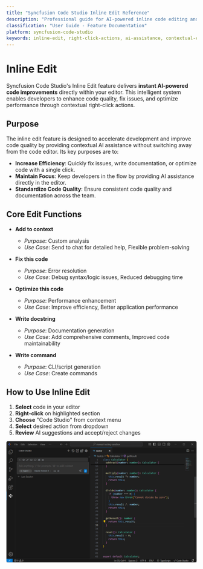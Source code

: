 ```yaml
---
title: "Syncfusion Code Studio Inline Edit Reference"
description: "Professional guide for AI-powered inline code editing and contextual modifications"
classification: "User Guide - Feature Documentation"
platform: syncfusion-code-studio
keywords: inline-edit, right-click-actions, ai-assistance, contextual-editing, code-optimization
---
```


#  Inline Edit
Syncfusion Code Studio's Inline Edit feature delivers **instant AI-powered code improvements** directly within your editor. This intelligent system enables developers to enhance code quality, fix issues, and optimize performance through contextual right-click actions.

## Purpose

The inline edit feature is designed to accelerate development and improve code quality by providing contextual AI assistance without switching away from the code editor. Its key purposes are to:

- **Increase Efficiency**: Quickly fix issues, write documentation, or optimize code with a single click.
- **Maintain Focus**: Keep developers in the flow by providing AI assistance directly in the editor.
- **Standardize Code Quality**: Ensure consistent code quality and documentation across the team.

## Core Edit Functions

- **Add to context**  
  - *Purpose*: Custom analysis  
  - *Use Case*: Send to chat for detailed help, Flexible problem-solving  
 

- **Fix this code**  
  - *Purpose*: Error resolution  
  - *Use Case*: Debug syntax/logic issues, Reduced debugging time    

- **Optimize this code**  
  - *Purpose*: Performance enhancement  
  - *Use Case*: Improve efficiency, Better application performance 
 
- **Write docstring**  
  - *Purpose*: Documentation generation  
  - *Use Case*: Add comprehensive comments, Improved code maintainability  
  
- **Write command**  
  - *Purpose*: CLI/script generation  
  - *Use Case*: Create commands  
  
## How to Use Inline Edit

1. **Select** code in your editor
2. **Right-click** on highlighted section  
3. **Choose** "Code Studio" from context menu
4. **Select** desired action from dropdown
5. **Review** AI suggestions and accept/reject changes


<img src="./feature-images/Gif/inline-edits.gif" alt="Inline-Edits" >




